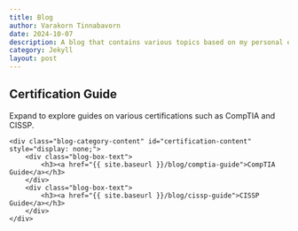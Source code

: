 ```yaml
---
title: Blog
author: Varakorn Tinnabavorn
date: 2024-10-07
description: A blog that contains various topics based on my personal experience.
category: Jekyll
layout: post
---
```


<div class="blog-container">
    <!-- Certification Guide Section -->
    <div class="blog-box-text" id="certification-guide">
        <h2>Certification Guide</h2>
        <p>Expand to explore guides on various certifications such as CompTIA and CISSP.</p>
    </div>

    <div class="blog-category-content" id="certification-content" style="display: none;">
        <div class="blog-box-text">
            <h3><a href="{{ site.baseurl }}/blog/comptia-guide">CompTIA Guide</a></h3>
        </div>
        <div class="blog-box-text">
            <h3><a href="{{ site.baseurl }}/blog/cissp-guide">CISSP Guide</a></h3>
        </div>
    </div>
</div>

<script>
    document.getElementById("certification-guide").onclick = function() {
        var content = document.getElementById("certification-content");
        content.style.display = content.style.display === "none" ? "grid" : "none";
    };
</script>
